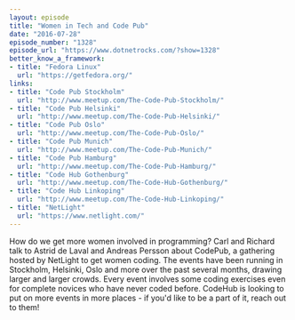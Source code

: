 ```yaml
---
layout: episode
title: "Women in Tech and Code Pub"
date: "2016-07-28"
episode_number: "1328"
episode_url: "https://www.dotnetrocks.com/?show=1328"
better_know_a_framework:
- title: "Fedora Linux"
  url: "https://getfedora.org/"
links:
- title: "Code Pub Stockholm"
  url: "http://www.meetup.com/The-Code-Pub-Stockholm/"
- title: "Code Pub Helsinki"
  url: "http://www.meetup.com/The-Code-Pub-Helsinki/"
- title: "Code Pub Oslo"
  url: "http://www.meetup.com/The-Code-Pub-Oslo/"
- title: "Code Pub Munich"
  url: "http://www.meetup.com/The-Code-Pub-Munich/"
- title: "Code Pub Hamburg"
  url: "http://www.meetup.com/The-Code-Pub-Hamburg/"
- title: "Code Hub Gothenburg"
  url: "http://www.meetup.com/The-Code-Hub-Gothenburg/"
- title: "Code Hub Linkoping"
  url: "http://www.meetup.com/The-Code-Hub-Linkoping/"
- title: "NetLight"
  url: "https://www.netlight.com/"
---
```


How do we get more women involved in programming? Carl and Richard talk to Astrid de Laval and Andreas Persson about CodePub, a gathering hosted by NetLight to get women coding. The events have been running in Stockholm, Helsinki, Oslo and more over the past several months, drawing larger and larger crowds. Every event involves some coding exercises even for complete novices who have never coded before. CodeHub is looking to put on more events in more places - if you'd like to be a part of it, reach out to them!
